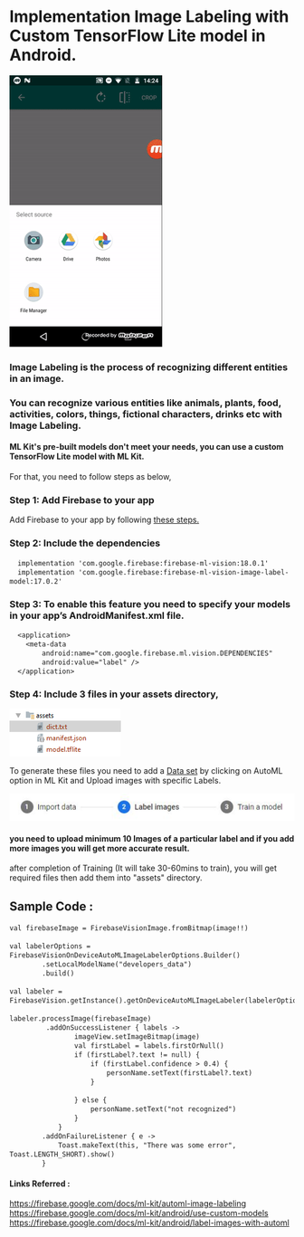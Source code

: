 # Implementation Image Labeling with Custom TensorFlow Lite model in Android.


   ![alt text](https://github.com/shivamsoni18/ImageLabeling_Tensorflow/blob/master/demo.gif)


### Image Labeling is the process of recognizing different entities in an image.
### You can recognize various entities like animals, plants, food, activities, colors, things, fictional characters, drinks etc with Image Labeling.



#### ML Kit's pre-built models don't meet your needs, you can use a custom TensorFlow Lite model with ML Kit.


For that, you need to follow steps as below,
### Step 1: Add Firebase to your app

   Add Firebase to your app by following [these steps.](https://firebase.google.com/docs/android/setup)

### Step 2: Include the dependencies

      implementation 'com.google.firebase:firebase-ml-vision:18.0.1'
      implementation 'com.google.firebase:firebase-ml-vision-image-label-model:17.0.2'

### Step 3: To enable this feature you need to specify your models in your app’s AndroidManifest.xml file.

      <application>
        <meta-data
            android:name="com.google.firebase.ml.vision.DEPENDENCIES"
            android:value="label" />
      </application>


### Step 4: Include 3 files in your assets directory,

   ![alt text](https://github.com/shivamsoni18/ImageLabeling_Tensorflow/blob/master/1.png)
   
  To generate these files you need to add a [Data set](https://console.firebase.google.com/u/0/project/fir-mlkit-22d1c/ml/automl) by clicking on AutoML option in ML Kit and Upload images with specific Labels.

   ![alt text](https://github.com/shivamsoni18/ImageLabeling_Tensorflow/blob/master/2.JPG)
  
 #### you need to upload minimum 10 Images of a particular label and if you add more images you will get more accurate result.

  after completion of Training (It will take 30-60mins to train), you will get required files then add them into "assets" directory. 




## Sample Code : 


    val firebaseImage = FirebaseVisionImage.fromBitmap(image!!)

    val labelerOptions = FirebaseVisionOnDeviceAutoMLImageLabelerOptions.Builder()
            .setLocalModelName("developers_data")
            .build()

    val labeler = FirebaseVision.getInstance().getOnDeviceAutoMLImageLabeler(labelerOptions)

    labeler.processImage(firebaseImage)
             .addOnSuccessListener { labels ->
                    imageView.setImageBitmap(image)
                    val firstLabel = labels.firstOrNull()
                    if (firstLabel?.text != null) {
                        if (firstLabel.confidence > 0.4) {
                            personName.setText(firstLabel?.text)
                        }

                    } else {
                        personName.setText("not recognized")
                    }
                }
            .addOnFailureListener { e ->
                Toast.makeText(this, "There was some error", Toast.LENGTH_SHORT).show()
            }








#### Links Referred :

   https://firebase.google.com/docs/ml-kit/automl-image-labeling                      
   https://firebase.google.com/docs/ml-kit/android/use-custom-models                     
   https://firebase.google.com/docs/ml-kit/android/label-images-with-automl                            
